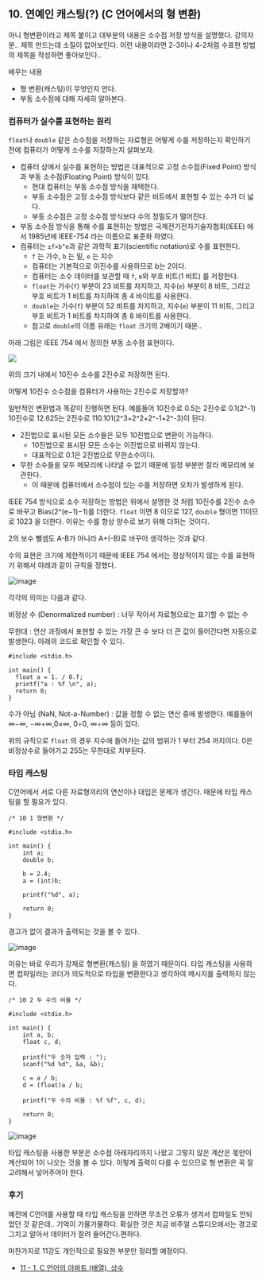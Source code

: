 ## 10. 연예인 캐스팅(?) (C 언어에서의 형 변환)

아니 형변환이라고 제목 붙이고 대부분의 내용은 소수점 저장 방식을 설명했다. 강의자분.. 제목 만드는데 소질이 없어보인다. 이런 내용이라면 2-3이나 4-2처럼 수표현 방법의 제목을 작성하면 좋아보인다..

배우는 내용

- 형 변환(캐스팅)이 무엇인지 안다.
- 부동 소수점에 대해 자세히 알아본다.

### 컴퓨터가 실수를 표현하는 원리

`float`나 `double` 같은 소수점을 저장하는 자료형은 어떻게 수를 저장하는지 확인하기 전에 컴퓨터가 어떻게 소수를 저장하는지 살펴보자.

- 컴퓨터 상에서 실수를 표현하는 방법은 대표적으로 고정 소수점(Fixed Point) 방식과 부동 소수점(Floating Point) 방식이 있다.
  - 현대 컴퓨터는 부동 소수점 방식을 채택한다.
  - 부동 소수점은 고정 소수점 방식보다 같은 비트에서 표현할 수 있는 수가 더 넓다.
  - 부동 소수점은 고정 소수점 방식보다 수의 정밀도가 떨어진다.
- 부동 소수점 방식을 통해 수를 표현하는 방법은 국제전기전자기술자협회(IEEE) 에서 1985년에 IEEE-754 라는 이름으로 표준화 하였다.
- 컴퓨터는 `±f×b^e`과 같은 과학적 표기(scientific notation)로 수를 표현한다.
  - `f` 는 가수, `b` 는 밑, `e` 는 지수
  - 컴퓨터는 기본적으로 이진수를 사용하므로 b는 2이다.
  - 컴퓨터는 소수 데이터를 보관할 때 `f`, `e`와 부호 비트(1 비트) 를 저장한다.
  - `float`는 가수(`f`) 부분이 23 비트를 차지하고, 지수(`e`) 부분이 8 비트, 그리고 부호 비트가 1 비트를 차지하여 총 4 바이트를 사용한다.
  - `double`는 가수(`f`) 부분이 52 비트를 차지하고, 지수(`e`) 부분이 11 비트, 그리고 부호 비트가 1 비트를 차지하여 총 8 바이트를 사용한다.
  - 참고로 `double`의 이름 유래는 `float` 크기의 2배이기 때문..

아래 그림은 IEEE 754 에서 정의한 부동 소수점 표현이다.

![](https://modoocode.com/img/1142E8024B67FFE861B8C8.webp)

위의 크기 내에서 10진수 소수를 2진수로 저장하면 된다.

어떻게 10진수 소수점을 컴퓨터가 사용하는 2진수로 저장할까?

일반적인 변환법과 똑같이 진행하면 된다. 예를들어 10진수로 0.5는 2진수로 0.1(2^-1) 10진수로 12.625는 2진수로 110.101(2^3+2^2+2^-1+2^-3)이 된다.

- 2진법으로 표시된 모든 소수들은 모두 10진법으로 변환이 가능하다.
  - 10진법으로 표시된 모든 소수는 이진법으로 바뀌지 않는다.
  - 대표적으로 0.1은 2진법으로 무한소수이다.
- 무한 소수들을 모두 메모리에 나타낼 수 없기 때문에 일정 부분만 잘라 메모리에 보관한다.
  - 이 때문에 컴퓨터에서 소수점이 있는 수를 저장하면 오차가 발생하게 된다.

IEEE 754 방식으로 소수 저장하는 방법은 위에서 설명한 것 처럼 10진수를 2진수 소수로 바꾸고 Bias(2^(e−1)−1)를 더한다. `float` 이면 8 이므로 127, `double` 형이면 11이므로 1023 을 더한다. 이유는 수를 항상 양수로 보기 위해 더하는 것이다.

2의 보수 뺄셈도 A-B가 아니라 A+(-B)로 바꾸어 생각하는 것과 같다.

수의 표현은 크기에 제한적이기 때문에 IEEE 754 에서는 정상적이지 않는 수를 표현하기 위해서 아래과 같이 규칙을 정했다.

![image](https://github.com/ii200400/IT_Skill_Question/assets/19484971/4da651f2-42a2-40e9-8919-bbf27e3e8d48)

각각의 의미는 다음과 같다.

비정상 수 (Denormalized number) : 너무 작아서 자료형으로는 표기할 수 없는 수

무한대 : 연산 과정에서 표현할 수 있는 가장 큰 수 보다 더 큰 값이 들어간다면 자동으로 발생한다. 아래의 코드로 확인할 수 있다.

```
#include <stdio.h>

int main() {
  float a = 1. / 0.f;
  printf("a : %f \n", a);
  return 0;
}
```

수가 아님 (NaN, Not-a-Number) : 값을 정할 수 없는 연산 중에 발생한다. 예를들어 ∞−∞, −∞+∞,0×∞, 0÷0, ∞÷∞ 등이 있다.

위의 규칙으로 `float` 의 경우 지수에 들어가는 값의 범위가 1 부터 254 까지이다. 0은 비정상수로 들어가고 255는 무한대로 치부된다.

### 타입 캐스팅

C언어에서 서로 다른 자료형끼리의 연산이나 대입은 문제가 생긴다. 때문에 타입 캐스팅을 할 필요가 있다.

```
/* 10 1 형변환 */

#include <stdio.h>

int main() {
	int a;
	double b;

	b = 2.4;
	a = (int)b;

	printf("%d", a);

	return 0;
}
```

경고가 없이 결과가 출력되는 것을 볼 수 있다.

![image](https://github.com/ii200400/IT_Skill_Question/assets/19484971/f27a4701-88c6-4b3d-abe5-25acd2b5d3dd)

이유는 바로 우리가 강제로 형변환(캐스팅) 을 하였기 때문이다. 타입 캐스팅을 사용하면 컴파일러는 코더가 의도적으로 타입을 변환한다고 생각하여 메시지를 출력하지 않는다.

```
/* 10 2 두 수의 비율 */

#include <stdio.h>

int main() {
	int a, b;
	float c, d;

	printf("두 숫자 입력 : ");
	scanf("%d %d", &a, &b);

	c = a / b;
	d = (float)a / b;

	printf("두 수의 비율 : %f %f", c, d);

	return 0;
}
```

![image](https://github.com/ii200400/IT_Skill_Question/assets/19484971/e9130524-2fda-46c3-83e1-c31dd59ddd11)

타입 캐스팅을 사용한 부분은 소수점 아래자리까지 나왔고 그렇지 않은 계산은 몫만이 계산되어 1이 나오는 것을 볼 수 있다. 이렇게 출력이 다를 수 있으므로 형 변환은 꼭 잘 고려해서 넣어주어야 한다.

### 후기

예전에 C언어를 사용할 때 타입 캐스팅을 안하면 무조건 오류가 생겨서 컴파일도 안되었던 것 같은데.. 기억이 가물가물하다. 확실한 것은 지금 비주얼 스튜디오에서는 경고로 그치고 알아서 데이터가 잘려 들어간다.편하다.

마찬가지로 11강도 개인적으로 필요한 부분만 정리할 예정이다.

- [11 - 1. C 언어의 아파트 (배열), 상수](./11-1.md)
